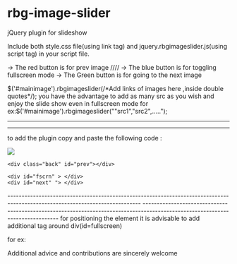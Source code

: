 rbg-image-slider
================

jQuery plugin for slideshow 

Include both style.css file(using link tag) and jquery.rbgimageslider.js(using script tag) in your script file.

->   The red button is for prev image ////
->   The blue button is for toggling fullscreen mode
->   The Green button is for going to the next image  


$('#mainimage').rbgimageslider(/*Add links of images here ,inside double quotes*/);
you have the advantage to add as many src as you wish and enjoy the slide show even in fullscreen mode
for ex:$('#mainimage').rbgimageslider(""src1","src2",.....");

-----------------------------------------------------------------------------------------------------------------------------------------
------------------------------------------------------------------------------------------------------------------------------------
to add the plugin copy and paste the following code :
<div id="fullscreen" class="html5-fullscreen-api"  > 
  <img id="mainimage" src="http://t0.gstatic.com/images?q=tbn:ANd9GcS8qATHbHl-sMtFKBtXk9Aahz4JA46jKowiy2YkcNvR92xGA1bNug">
 
    <div class="back" id="prev"></div> 
   
    <div id="fscrn" > </div>
    <div id="next" "> </div>
   
  </div>
-----------------------------------------------------------------------------------------------------------------------------
------------------------------------------------------------------------------------------------------------------------------
for positioning the element it is advisable to add additional tag around div(id=fullscreen) 

for ex:
<div>
<div id="fullscreen".....

</div>
</div>



Additional advice and contributions are sincerely welcome
